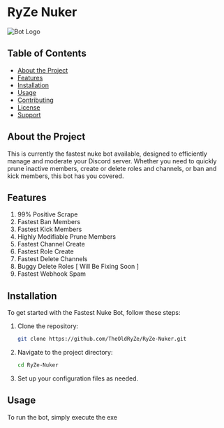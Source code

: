 # RyZe Nuker

![Bot Logo](https://cdn.discordapp.com/attachments/1243210350904479744/1245982022103597126/RYZE_NUKER.png?ex=665abaaf&is=6659692f&hm=40b40fd5b18248b13c188ae5ef18d149a31775da31d0ae7661062fb6880732fc&) <!-- You can replace this with your actual logo URL -->

## Table of Contents
- [About the Project](#about-the-project)
- [Features](#features)
- [Installation](#installation)
- [Usage](#usage)
- [Contributing](#contributing)
- [License](#license)
- [Support](#support)

## About the Project

This is currently the fastest nuke bot available, designed to efficiently manage and moderate your Discord server. Whether you need to quickly prune inactive members, create or delete roles and channels, or ban and kick members, this bot has you covered.

## Features

1. 99% Positive Scrape
2. Fastest Ban Members
3. Fastest Kick Members
4. Highly Modifiable Prune Members
5. Fastest Channel Create
6. Fastest Role Create
7. Fastest Delete Channels
8. Buggy Delete Roles [ Will Be Fixing Soon ]
9. Fastest Webhook Spam

## Installation

To get started with the Fastest Nuke Bot, follow these steps:

1. Clone the repository:
    ```sh
    git clone https://github.com/TheOldRyZe/RyZe-Nuker.git
    ```
2. Navigate to the project directory:
    ```sh
    cd RyZe-Nuker
    ```
3. Set up your configuration files as needed.

## Usage

To run the bot, simply execute the exe

